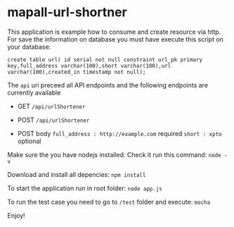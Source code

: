 # mapall-url-shortner

This application is example how to consume and create resource via http.
For save the information on database you must have execute this script on your database:

`create table url( id serial not null constraint url_pk primary key,full_address varchar(100),short varchar(100),url varchar(100),created_in timestamp not null);`


The `api` uri preceed all API endpoints and the following endpoints are currently available
* GET `/api/urlShortener`
* POST `/api/urlShortener`

* POST body
`full_address : http://example.com` required
`short : xpto` optional

Make sure the you have nodejs installed. 
Check it run this command:
`node -v`

Download and install all depencies:
`npm install`

To start the application run in root folder:
`node app.js`

To run the test case you need to go to `/test` folder and execute:
`mocha`

Enjoy!
